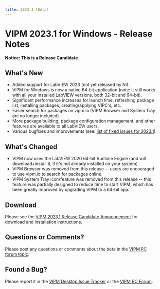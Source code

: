 ```yaml
---
title: 2023.1 (Beta)
---
```


# VIPM 2023.1 for Windows - Release Notes

**Notice: This is a Release Candidate**

## What's New

- Added support for LabVIEW 2023 (not yet released by NI).
- VIPM for Windows is now a native 64-bit application (note: it still works with all your installed LabVIEW versions, both 32-bit and 64-bit).
- Significant performance increases for launch time, refreshing package list, installing packages, creating/applying VIPC's, etc.
- Easier search for packages on vipm.io (VIPM Browser and System Tray are no longer included)
- More package building, package configuration management, and other features are available to all LabVIEW users.
- Various bugfixes and improvements (see: [list of fixed issues for 2023.1](https://github.com/vipm-io/vipm-desktop-issues/milestone/1)) 

## What's Changed

- VIPM now uses the LabVIEW 2020 64-bit Runtime Engine (and will download+install it, if it's not already installed on your system)
- VIPM Browser was removed from this release -- users are encouraged to use vipm.io to search for packages online.
- VIPM System Tray icon/feature was removed from this release -- this feature was partially designed to reduce time to start VIPM, which has been greatly improved by upgrading VIPM to a 64-bit app.

## Download

Please see the [VIPM 2023.1 Release Candidate Announcement](https://forums.vipm.io/topic/7015-vipm-2023-rc1-for-windows-please-help-us-test-%F0%9F%9A%80/) for download and installation instructions.

## Questions or Comments?

Please post any questions or comments about the beta in the [VIPM RC forum topic](https://forums.vipm.io/topic/7015-vipm-2023-rc1-for-windows-please-help-us-test-%F0%9F%9A%80/).

## Found a Bug?

Please report it in the [VIPM Desktop Issue Tracker](https://github.com/vipm-io/vipm-desktop-issues) or the [VIPM RC Forum](https://forums.vipm.io/topic/7015-vipm-2023-rc1-for-windows-please-help-us-test-%F0%9F%9A%80/).
